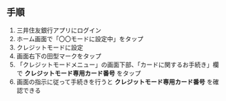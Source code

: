## 手順

1. 三井住友銀行アプリにログイン
2. ホーム画面で「〇〇モードに設定中」をタップ
3. クレジットモードに設定
4. 画面右下の田型マークをタップ
5. 「クレジットモードメニュー」の画面下部、「カードに関するお手続き」欄で __クレジットモード専用カード番号__ をタップ
6. 画面の指示に従って手続きを行うと __クレジットモード専用カード番号__ を確認できる
